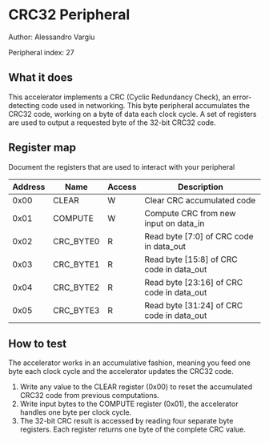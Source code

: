 <!---

This file is used to generate your project datasheet. Please fill in the information below and delete any unused
sections.

The peripheral index is the number TinyQV will use to select your peripheral.  You will pick a free
slot when raising the pull request against the main TinyQV repository, and can fill this in then.  You
also need to set this value as the PERIPHERAL_NUM in your test script.

You can also include images in this folder and reference them in the markdown. Each image must be less than
512 kb in size, and the combined size of all images must be less than 1 MB.
-->



# CRC32 Peripheral

Author: Alessandro Vargiu

Peripheral index: 27

## What it does

This accelerator implements a CRC (Cyclic Redundancy Check), an error-detecting code used
in networking. This byte peripheral accumulates the CRC32 code, working on a byte of data each clock cycle. A set of registers are used to output a requested byte of the 32-bit CRC32 code.

## Register map

Document the registers that are used to interact with your peripheral

| Address | Name      | Access | Description                                                            |
| ------- | --------- | ------ | ---------------------------------------------------------------------- |
| 0x00    | CLEAR     | W      | Clear CRC accumulated code                                             |
| 0x01    | COMPUTE   | W      | Compute CRC from new input on data_in                                  |
| 0x02    | CRC_BYTE0 | R      | Read byte [7:0] of CRC code in data_out                                |
| 0x03    | CRC_BYTE1 | R      | Read byte [15:8] of CRC code in data_out                               |
| 0x04    | CRC_BYTE2 | R      | Read byte [23:16] of CRC code in data_out                              |
| 0x05    | CRC_BYTE3 | R      | Read byte [31:24] of CRC code in data_out                              |

## How to test

The accelerator works in an accumulative fashion, meaning you feed one byte each clock cycle and the accelerator updates the CRC32 code.

1. Write any value to the CLEAR register (0x00) to reset the accumulated CRC32 code from previous computations.
2. Write input bytes to the COMPUTE register (0x01), the accelerator handles one byte per clock cycle.
3. The 32-bit CRC result is accessed by reading four separate byte registers. Each register returns one byte of the complete CRC value.


